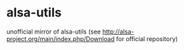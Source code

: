# alsa-utils
unofficial mirror of alsa-utils (see http://alsa-project.org/main/index.php/Download for official repository)
